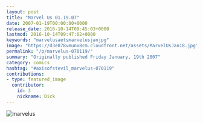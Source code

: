 ```yaml
---
layout: post
title: "Marvel Us 01.19.07"
date: 2007-01-19T00:00:00+0000
release_date: 2016-10-14T09:45:03+0000
lastmod: 2016-10-14T09:47:02+0000
keywords: "marvelusaetsmarvelusjanjpg"
image: "https://d3e878vmunx8cm.cloudfront.net/assets/MarvelUsJan18.jpg"
permalink: "/p/marvelus-070119/"
summary: "Originally published Friday January, 19th 2007"
category: comics
hashtag: "#axisofstevil_marvelus-070119"
contributions:
- type: featured_image
  contributor:
    id: 3
    nickname: Dick
---
```


![marvelus](https://d3e878vmunx8cm.cloudfront.net/assets/MarvelUsJan18.jpg)
